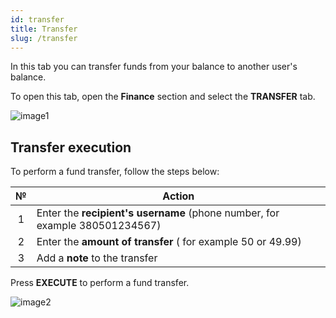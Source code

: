 ```yaml
---
id: transfer
title: Transfer
slug: /transfer
---
```


In this tab you can transfer funds from your balance to another user's balance.

To open this tab, open the **Finance** section and select the **TRANSFER** tab.

![image1](/img/instruction/sms/finances/transfer/image1.png)

## Transfer execution

To perform a fund transfer, follow the steps below:

|  №  | Action |
| :-: | ------ |
| 1 | Enter the **recipient's username** (phone number, for example 380501234567) |
| 2 | Enter the **amount of transfer** ( for example 50 or 49.99) |
| 3 | Add a **note** to the transfer |

Press **EXECUTE** to perform a fund transfer.

![image2](/img/instruction/sms/finances/transfer/image2.png)

